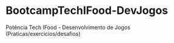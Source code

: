 # BootcampTechIFood-DevJogos
Potência Tech IFood - Desenvolvimento de Jogos (Praticas/exercicios/desafios)
